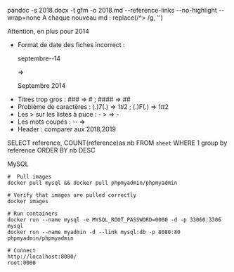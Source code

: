 pandoc -s 2018.docx -t gfm -o 2018.md  --reference-links --no-highlight --wrap=none
A chaque nouveau md :
replace(/^> /g, '')

Attention, en plus pour 2014
* Format de date des fiches incorrect : <p>septembre-­‐14</p> => <p>Septembre 2014</p>
* Titres trop gros : ### => # ; #### => ##
* Problème de caractères : (.)7(.) => $1ti$2 ; (.)F(.) => $1tt$2
* Les > sur les listes à puce : - > => -
* Les mots coupés : -­‐  => 
* Header : comparer aux 2018,2019
 
SELECT reference, COUNT(reference)as nb FROM `sheet` WHERE 1 group by reference ORDER BY nb DESC

MySQL
```
#  Pull images
docker pull mysql && docker pull phpmyadmin/phpmyadmin

# Verify that images are pulled correctly
docker images

# Run containers
docker run --name mysql -e MYSQL_ROOT_PASSWORD=0000 -d -p 33060:3306 mysql
docker run --name myadmin -d --link mysql:db -p 8080:80 phpmyadmin/phpmyadmin

# Connect
http://localhost:8080/
root:0000
```